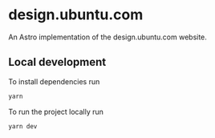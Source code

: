 # design.ubuntu.com

An Astro implementation of the design.ubuntu.com website.

## Local development

To install dependencies run

```bash
yarn
```

To run the project locally run

```bash
yarn dev
```
